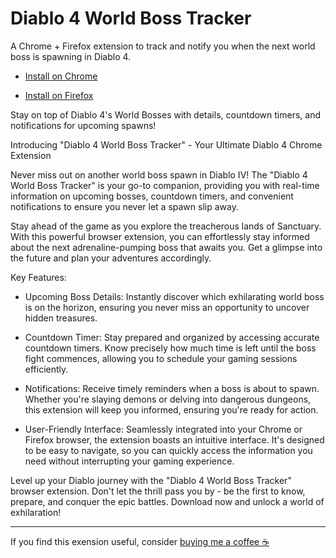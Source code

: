 # Diablo 4 World Boss Tracker
A Chrome + Firefox extension to track and notify you when the next world boss is spawning in Diablo 4.

* [Install on Chrome](#)

* [Install on Firefox](#)

Stay on top of Diablo 4's World Bosses with details, countdown timers, and notifications for upcoming spawns!

Introducing "Diablo 4 World Boss Tracker" - Your Ultimate Diablo 4 Chrome Extension

Never miss out on another world boss spawn in Diablo IV! The "Diablo 4 World Boss Tracker" is your go-to companion, providing you with real-time information on upcoming bosses, countdown timers, and convenient notifications to ensure you never let a spawn slip away.

Stay ahead of the game as you explore the treacherous lands of Sanctuary. With this powerful browser extension, you can effortlessly stay informed about the next adrenaline-pumping boss that awaits you. Get a glimpse into the future and plan your adventures accordingly.

Key Features:

 - Upcoming Boss Details: Instantly discover which exhilarating world boss is on the horizon, ensuring you never miss an opportunity to uncover hidden treasures.

 - Countdown Timer: Stay prepared and organized by accessing accurate countdown timers. Know precisely how much time is left until the boss fight commences, allowing you to schedule your gaming sessions efficiently.

 - Notifications: Receive timely reminders when a boss is about to spawn. Whether you're slaying demons or delving into dangerous dungeons, this extension will keep you informed, ensuring you're ready for action.

 - User-Friendly Interface: Seamlessly integrated into your Chrome or Firefox browser, the extension boasts an intuitive interface. It's designed to be easy to navigate, so you can quickly access the information you need without interrupting your gaming experience.

Level up your Diablo journey with the "Diablo 4 World Boss Tracker" browser extension. Don't let the thrill pass you by - be the first to know, prepare, and conquer the epic battles. Download now and unlock a world of exhilaration!

-----

If you find this exension useful, consider [buying me a coffee ☕](https://out.spegal.dev/coffee)
